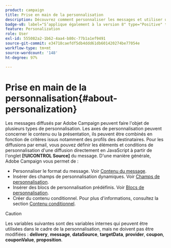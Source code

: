 ```yaml
---
product: campaign
title: Prise en main de la personnalisation
description: Découvrez comment personnaliser les messages et utiliser un contenu conditionnel dans Campaign
badge-v8: label="S’applique également à la version 8" type="Positive" tooltip="S’applique également à Campaign v8"
feature: Personalization
role: User
exl-id: 555082a2-1b62-4aa4-b80c-77b1a1ef9491
source-git-commit: e34718caefdf5db4ddd61db601420274be77054e
workflow-type: tm+mt
source-wordcount: '148'
ht-degree: 97%

---
```


# Prise en main de la personnalisation{#about-personalization}

Les messages diffusés par Adobe Campaign peuvent faire l&#39;objet de plusieurs types de personnalisation. Les axes de personnalisation peuvent concerner le contenu ou la présentation, ils peuvent être combinés en fonction de critères issus notamment des profils des destinataires. Pour les diffusions par email, vous pouvez définir les éléments et conditions de personnalisation d&#39;une diffusion directement en JavaScript à partir de l&#39;onglet **[!UICONTROL Source]** du message. D&#39;une manière générale, Adobe Campaign vous permet de :

* Personnaliser le format du message. Voir [Contenu du message](defining-the-email-content.md#message-content).
* Insérer des champs de personnalisation dynamiques. Voir [Champs de personnalisation](personalization-fields.md).
* Insérer des blocs de personnalisation prédéfinis. Voir [Blocs de personnalisation](personalization-blocks.md).
* Créer du contenu conditionnel. Pour plus d&#39;informations, consultez la section [Contenu conditionnel](conditional-content.md).

>[!CAUTION]
>
>Les variables suivantes sont des variables internes qui peuvent être utilisées dans le cadre de la personnalisation, mais ne doivent pas être modifiées : **delivery**, **message**, **dataSource**, **targetData**, **provider**, **coupon**, **couponValue**, **proposition**.
